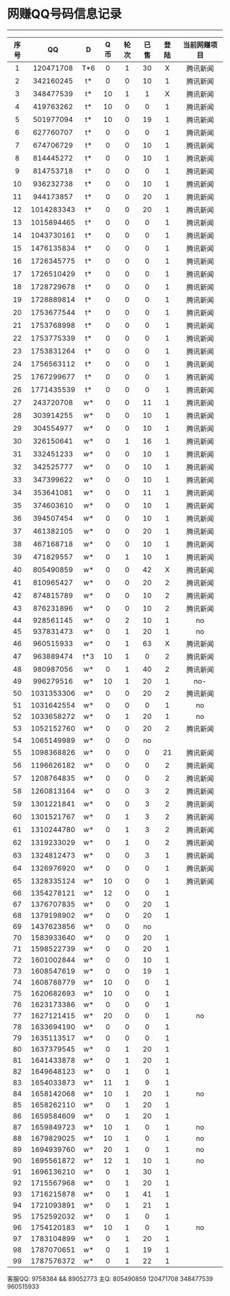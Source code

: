 # 网赚QQ号码信息记录
---

| 序号 |    QQ     | D | Q币 | 轮次 | 已售 | 登陆 | 当前网赚项目 |
|:---:|:----------:|:-:|:--:|:----:|:---:|:----:|:----------:|
| 1  | 120471708  | T*6 | 0 | 1 | 30 | X | 腾讯新闻 |
| 2  | 342160245  | t* | 0 | 0 | 10 | 1 | 腾讯新闻 |
| 3  | 348477539  | t* | 10 | 1 | 1 | X | 腾讯新闻 |
| 4  | 419763262  | t* | 10 | 0 | 0 | 1 | 腾讯新闻 | 
| 5  | 501977094  | t* | 10 | 0 | 19 | 1 | 腾讯新闻 |
| 6  | 627760707  | t* | 0 | 0 | 0 | 1 | 腾讯新闻 |
| 7  | 674706729  | t* | 0 | 0 | 10 | 1 | 腾讯新闻 |
| 8  | 814445272  | t* | 0 | 0 | 10 | 1 | 腾讯新闻 |
| 9  | 814753718  | t* | 0 | 0 | 0 | 1 | 腾讯新闻 |
| 10 | 936232738  | t* | 0 | 0 | 10 | 1 | 腾讯新闻 |
| 11 | 944173857  | t* | 0 | 0 | 20 | 1 | 腾讯新闻 |
| 12 | 1014283343 | t* | 0 | 0 | 20 | 1 | 腾讯新闻 |
| 13 | 1015894465 | t* | 0 | 0 | 0 | 1 | 腾讯新闻 |
| 14 | 1043730161 | t* | 0 | 0 | 0 | 1 | 腾讯新闻 | 
| 15 | 1476135834 | t* | 0 | 0 | 0 | 1 | 腾讯新闻 |
| 16 | 1726345775 | t* | 0 | 0 | 0 | 1 | 腾讯新闻 | 
| 17 | 1726510429 | t* | 0 | 0 | 0 | 1 | 腾讯新闻 |
| 18 | 1728729678 | t* | 0 | 0 | 0 | 1 | 腾讯新闻 | 
| 19 | 1728889814 | t* | 0 | 0 | 0 | 1 | 腾讯新闻 | 
| 20 | 1753677544 | t* | 0 | 0 | 0 | 1 | 腾讯新闻 |
| 21 | 1753768998 | t* | 0 | 0 | 0 | 1 | 腾讯新闻 |
| 22 | 1753775339 | t* | 0 | 0 | 0 | 1 | 腾讯新闻 |
| 23 | 1753831264 | t* | 0 | 0 | 0 | 1 | 腾讯新闻 |
| 24 | 1756563112 | t* | 0 | 0 | 0 | 1 | 腾讯新闻 |
| 25 | 1767299677 | t* | 0 | 0 | 0 | 1 | 腾讯新闻 |
| 26 | 1771435539 | t* | 0 | 0 | 0 | 1 | 腾讯新闻 |
| 27 | 243720708  | w* | 0 | 0 | 11 | 1 | 腾讯新闻 |
| 28 | 303914255  | w* | 0 | 0 | 10 | 1 | 腾讯新闻 |
| 29 | 304554977  | w* | 0 | 0 | 10 | 1 | 腾讯新闻 |
| 30 | 326150641  | w* | 0 | 1 | 16 | 1 | 腾讯新闻 |
| 31 | 332451233  | w* | 0 | 0 | 10 | 1 | 腾讯新闻 |
| 32 | 342525777  | w* | 0 | 0 | 10 | 1 | 腾讯新闻 |
| 33 | 347399622  | w* | 0 | 0 | 10 | 1 | 腾讯新闻 |
| 34 | 353641081  | w* | 0 | 0 | 11 | 1 | 腾讯新闻 |
| 35 | 374603610  | w* | 0 | 0 | 10 | 1 | 腾讯新闻 |
| 36 | 394507454  | w* | 0 | 0 | 10 | 1 | 腾讯新闻 |
| 37 | 461382105  | w* | 0 | 0 | 20 | 1 | 腾讯新闻 |
| 38 | 467168718  | w* | 0 | 0 | 10 | 1 | 腾讯新闻 |
| 39 | 471829557  | w* | 0 | 1 | 10 | 1 | 腾讯新闻 |
| 40 | 805490859  | w* | 0 | 0 | 42 | X | 腾讯新闻 |
| 41 | 810965427  | w* | 0 | 0 | 20 | 2 | 腾讯新闻 |
| 42 | 874815789  | w* | 0 | 0 | 10 | 2 | 腾讯新闻 |
| 43 | 876231896  | w* | 0 | 0 | 10 | 2 | 腾讯新闻 |
| 44 | 928561145  | w* | 0 | 2 | 10 | 1 | no
| 45 | 937831473  | w* | 0 | 1 | 20 | 1 | no
| 46 | 960515933  | w* | 0 | 1 | 63 | X | 腾讯新闻 |
| 47 | 963889474  | t*3 | 10 | 1 | 0 | 2 | 腾讯新闻 |
| 48 | 980987056  | w* | 0 | 1 | 40 | 2 | 腾讯新闻 |
| 49 | 996279516  | w* | 10 | 1 | 20 | 1 | no-
| 50 | 1031353306 | w* | 0 | 0 | 20 | 2 | 腾讯新闻 |
| 51 | 1031642554 | w* | 0 | 0 | 0  | 1 | no
| 52 | 1033658272 | w* | 0 | 1 | 20 | 1 | no
| 53 | 1052152760 | w* | 0 | 0 | 20 | 2 | 腾讯新闻 |
| 54 | 1065149989 | w* | 0 | 0 | no
| 55 | 1098368826 | w* | 0 | 0 | 0 | 21 | 腾讯新闻 |
| 56 | 1196626182 | w* | 0 | 0 | 0 | 2 | 腾讯新闻 |
| 57 | 1208764835 | w* | 0 | 0 | 0 | 2 | 腾讯新闻 |
| 58 | 1260813164 | w* | 0 | 0 | 3 | 2 | 腾讯新闻 |
| 59 | 1301221841 | w* | 0 | 0 | 3 | 2 | 腾讯新闻 |
| 60 | 1301521767 | w* | 0 | 1 | 3 | 2 | 腾讯新闻 |
| 61 | 1310244780 | w* | 0 | 1 | 3 | 2 | 腾讯新闻 |
| 62 | 1319233029 | w* | 0 | 1 | 0 | 2 | 腾讯新闻 |
| 63 | 1324812473 | w* | 0 | 0 | 3 | 1 | 腾讯新闻 |
| 64 | 1326976920 | w* | 0 | 0 | 0 | 1 | 腾讯新闻 |
| 65 | 1328335124 | w* | 10 | 0 | 0 | 1 | 腾讯新闻 |
| 66 | 1354278121 | w* | 12 | 0 | 0 | 1 |
| 67 | 1376707835 | w* | 0 | 0 | 20 | 1 |
| 68 | 1379198902 | w* | 0 | 0 | 20 | 1 |
| 69 | 1437623856 | w* | 0 | 0 | no
| 70 | 1583933640 | w* | 0 | 0 | 20 | 1 |
| 71 | 1598522739 | w* | 0 | 0 | 20 | 1 |
| 72 | 1601002844 | w* | 0 | 0 | 10 | 1 |
| 73 | 1608547619 | w* | 0 | 0 | 19 | 1 |
| 74 | 1608788779 | w* | 10 | 0 | 0 | 1 |
| 75 | 1620682693 | w* | 10 | 0 | 0 | 1 |
| 76 | 1623173386 | w* | 0 | 0 | 0 | 1 |
| 77 | 1627121415 | w* | 20 | 0 | 0 | 1 | no
| 78 | 1633694190 | w* | 0 | 0 | 0 | 1 |
| 79 | 1635113517 | w* | 0 | 0 | 0 | 1 |
| 80 | 1637379545 | w* | 0 | 1 | 20 | 1 |
| 81 | 1641433878 | w* | 0 | 1 | 20 | 1 |
| 82 | 1649648123 | w* | 0 | 1 | 0 | 1 |
| 83 | 1654033873 | w* | 11 | 1 | 9 | 1 |
| 84 | 1658142068 | w* | 10 | 1 | 20 | 1 | no
| 85 | 1658262110 | w* | 0 | 1 | 20 | 1 |
| 86 | 1659584609 | w* | 0 | 1 | 20 | 1 |
| 87 | 1659849723 | w* | 10 | 1 | 0 | 1 | no
| 88 | 1679829025 | w* | 10 | 1 | 0 | 1 | no
| 89 | 1694939760 | w* | 20 | 1 | 0 | 1 | no
| 90 | 1695561872 | w* | 12 | 1 | 10 | 1 | no
| 91 | 1696136210 | w* | 0 | 1 | 30 | 1 |
| 92 | 1715567968 | w* | 0 | 1 | 20 | 1 |
| 93 | 1716215878 | w* | 0 | 1 | 41 | 1 |
| 94 | 1721093891 | w* | 0 | 1 | 21 | 1 |
| 95 | 1752592032 | w* | 0 | 1 | 0 | 1 |
| 96 | 1754120183 | w* | 10 | 1 | 0 | 1 | no
| 97 | 1783104899 | w* | 0 | 1 | 20 | 1 |
| 98 | 1787070651 | w* | 0 | 1 | 19 | 1 |
| 99 | 1787576372 | w* | 0 | 1 | 22 | 1 |
客服QQ: 9758384 && 89052773 主Q: 805490859   120471708   348477539   960515933